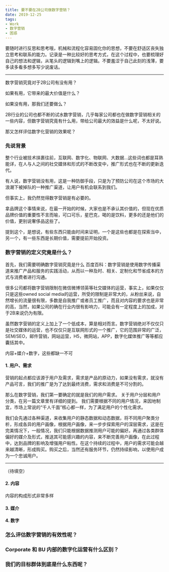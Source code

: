 ```yaml
---
title: 要不要在2B公司做数字营销？
date: 2019-12-25
tags:
- Work
- 数字营销
- 困惑
---
```


要随时进行反思和思考哦，机械和流程化容易固化你的思想，不要在舒适区丧失独立思考和联系的能力。记录是一种比较好的思考方式，在这个过程中，也要梳理好自己的想法和逻辑，从笔头的逻辑到嘴上的逻辑。不要羞涩于自己此刻的浅薄，要多读多看多想多写少说废话。

---


数字营销究竟对于2B公司有没有用？

如果有用，它带来的最大价值是什么？

如果没有用，那我们还要做么？

2B行业的公司也都不断的试水数字营销，几乎每家公司都也在做数字营销相关的一些内容，但数字营销究竟有什么用，带给公司最大的效益是什么呢，不太好说。

那又怎样评估数字化营销的效果呢？

### 先说背景
整个行业被技术挟裹往前，互联网、数字化、物联网、大数据...这些词也都是耳熟能详，在人与人之间的社交媒体和形式的不断改变中，推广形式也在不断的更新迭代。

有人说，数字营销没有用，这是一种防御手段，只是为了预防公司在这个市场的大浪潮下被掉队的一种推广渠道，让用户有机会联系到我们。

但事实上，我仍然觉得数字营销是有必要的。

拿品牌这个事情来说，在最一开始的时候，大家也是不承认其价值的，但现在优质品牌价值的重要性不言而喻，可口可乐，星巴克，喝的是饮料，更多的还是他们的价值，更别说奢侈品这些了。

提到这个，是想说，有些东西只能由时间来证明，一个是这些也都是在探索当中，另一个，有一些东西是长期价值，需要提前开始投资。
<!--more-->

### 数字营销的定义究竟是什么？

首先，我们需要明确数字营销究竟是什么
百度百科：数字营销是使用数字传播渠道来推广产品和服务的实践活动，从而以一种及时、相关、定制化和节省成本的方式与消费者进行沟通。

很多公司都将数字营销限制在微信微博领英等社交媒体的运营，事实上，如果仅仅只是这些owned social media的运营，所受的限制是非常大的，从粉丝来说，自然增长的流量很有限，多数是自我推广或者员工推广，而且对内容的要求也是非常的高，当然，如果公司的确在行业内很有影响力，可能会有一定程度上的加成，对于2B来说仍为有限。

虽然数字营销的定义上加上了一个低成本，算是相对而言。数字营销绝对不仅仅只是社交媒体的运营，也不仅仅只是互联网形式的一个推广，它的范围非常的广泛，SEM/SEO，邮件营销，网站运营，H5，微网站，APP，数字化媒体推广等等都应囊括其中。

内容+媒介+数字，这些都缺一不可

#### 1. 用户、需求
营销的起点都应该源于用户及需求，需求是产品的原动力，如果没有需求，就没有产品可言，我们的推广是为了达到最终消费，需求和消费是不可分割的。

那么在数字营销，我们第一要确定的就是我们的用户需求。
关于用户分层和用户分类，在另一篇文章里有详细的提到。
我们需要根据不同的用户情况，来因地制宜，市场上常说的“千人千面”核心都一样，为了满足用户的个性化需求。

我们会先通过各种渠道，来收集用户的静态数据和动态数据，将不同用户聚类分析，形成各异的用户画像，根据用户画像，来一步步探索用户的深层需求，这是在完美情况下，一般情况，我们只能根据数据推测用户可能的偏好。再通过各类群体偏好的媒介及形式，推送其可能感兴趣的内容，来不断完善用户画像，在此过程中，达到品牌的影响及增强用户粘性。在这个持续的过程中，用户的需求可能会越来越清晰，形成购买。购买之后，当然还有服务环节，仍然持续影响，以使用户成为一个忠诚用户。

--- 
（待填空）

#### 2. 内容
内容的构成形式非常多样

#### 3. 媒介


#### 4. 数字


### 怎么评估数字营销的有效性呢？

### Corporate 和 BU 内部的数字化运营有什么区别？

### 我们的目标群体到底是什么东西呢？














